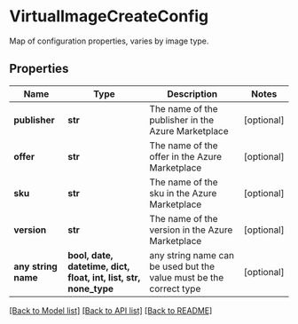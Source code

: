 # VirtualImageCreateConfig

Map of configuration properties, varies by image type.

## Properties
Name | Type | Description | Notes
------------ | ------------- | ------------- | -------------
**publisher** | **str** | The name of the publisher in the Azure Marketplace | [optional] 
**offer** | **str** | The name of the offer in the Azure Marketplace | [optional] 
**sku** | **str** | The name of the sku in the Azure Marketplace | [optional] 
**version** | **str** | The name of the version in the Azure Marketplace | [optional] 
**any string name** | **bool, date, datetime, dict, float, int, list, str, none_type** | any string name can be used but the value must be the correct type | [optional]

[[Back to Model list]](../README.md#documentation-for-models) [[Back to API list]](../README.md#documentation-for-api-endpoints) [[Back to README]](../README.md)


